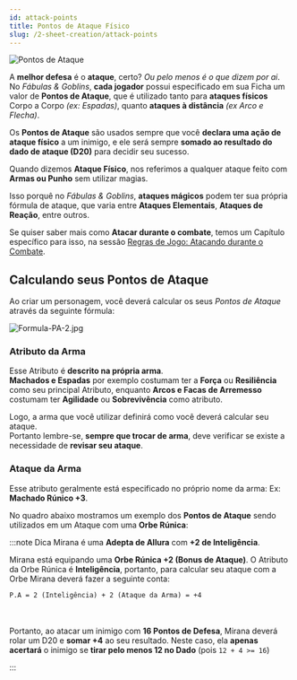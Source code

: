 ```yaml
---
id: attack-points
title: Pontos de Ataque Físico
slug: /2-sheet-creation/attack-points
---
```


![Pontos de Ataque](https://fabulas-e-goblins-book.s3-us-west-2.amazonaws.com/criando-seu-personagem/pontos-de-ataque-01.png)

A **melhor defesa** é o **ataque**, certo? *Ou pelo menos é o que dizem por ai*.<br/>
No *Fábulas & Goblins*, **cada jogador** possui especificado em sua Ficha um valor de **Pontos de Ataque**, que é utilizado tanto para **ataques físicos** Corpo a Corpo *(ex: Espadas)*, quanto **ataques à distância** *(ex Arco e Flecha)*.

Os **Pontos de Ataque** são usados sempre que você **declara uma ação de ataque físico** a um inimigo, e ele será sempre **somado ao resultado do dado de ataque (D20)** para decidir seu sucesso.

Quando dizemos **Ataque Físico**, nos referimos a qualquer ataque feito com **Armas ou Punho** sem utilizar magias.

Isso porquê no *Fábulas & Goblins*, **ataques mágicos** podem ter sua própria fórmula de ataque, que varia entre **Ataques Elementais**, **Ataques de Reação**, entre outros.

Se quiser saber mais como **Atacar durante o combate**, temos um Capítulo específico para isso, na sessão [Regras de Jogo: Atacando durante o Combate](/docs/7-game-rules/old/attacking-during-combat).

## Calculando seus Pontos de Ataque

Ao criar um personagem, você deverá calcular os seus *Pontos de Ataque* através da seguinte fórmula:

![Formula-PA-2.jpg](https://s3.us-west-2.amazonaws.com/fabulas-e-goblins-book/%5Cvscode%5Cad1905d1-e718-4caa-a828-dc77462ed928.jpg)

### Atributo da Arma

Esse Atributo é **descrito na própria arma**.<br/>
**Machados e Espadas** por exemplo costumam ter a **Força** ou **Resiliência** como seu principal Atributo, enquanto **Arcos e Facas de Arremesso** costumam ter **Agilidade** ou **Sobrevivência** como atributo.

Logo, a arma que você utilizar definirá como você deverá calcular seu ataque.<br/>
Portanto lembre-se, **sempre que trocar de arma**, deve verificar se existe a necessidade de **revisar seu ataque**.

### Ataque da Arma

Esse atributo geralmente está especificado no próprio nome da arma: Ex: **Machado Rúnico +3**.

No quadro abaixo mostramos um exemplo dos **Pontos de Ataque** sendo utilizados em um Ataque com uma **Orbe Rúnica**:

:::note Dica
Mirana é uma **Adepta de Allura** com **+2 de Inteligência**.<br/>

Mirana está equipando uma **Orbe Rúnica +2 (Bonus de Ataque)**. O Atributo da Orbe Rúnica é **Inteligência**, portanto, para calcular seu ataque com a Orbe Mirana deverá fazer a seguinte conta:

<code>P.A = 2 (Inteligência) + 2 (Ataque da Arma) = +4</code>

<br/><br/>Portanto, ao atacar um inimigo com <b>16 Pontos de Defesa</b>, Mirana deverá rolar um D20 e <b>somar +4</b> ao seu resultado. Neste caso, ela <b>apenas acertará</b> o inimigo se <b>tirar pelo menos 12 no Dado</b> (pois <code>12 + 4 >= 16</code>)

:::
